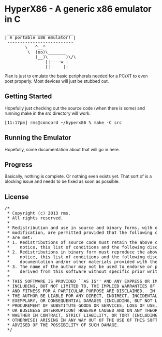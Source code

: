 # HyperX86 - A generic x86 emulator in C

<pre>
 __________________________
| A portable x86 emulator! |
 --------------------------
        \   ^__^
         \  (oo)\_______
            (__)\       )\/\
                ||----w |
                ||     ||
</pre>

Plan is just to emulate the basic peripherals needed for a PC/XT to even post properly. Most 
devices will just be stubbed out.

## Getting Started

Hopefully just checking out the source code (when there is some) and running make in the src
directory will work.

<pre>
[11:17pm] rms@concord ~/hyperx86 % make -C src 
</pre>

## Running the Emulator

Hopefully, some documentation about that will go in here.

## Progress

Basically, nothing is complete. Or nothing even exists yet. That sort of is a blocking issue
and needs to be fixed as soon as possible.

## License

<pre>
/*
 * Copyright (c) 2013 rms. <rms@velocitylimitless.org>
 * All rights reserved.
 *
 * Redistribution and use in source and binary forms, with or without
 * modification, are permitted provided that the following conditions
 * are met:
 * 1. Redistributions of source code must retain the above copyright
 *    notice, this list of conditions and the following disclaimer.
 * 2. Redistributions in binary form must reproduce the above copyright
 *    notice, this list of conditions and the following disclaimer in the
 *    documentation and/or other materials provided with the distribution.
 * 3. The name of the author may not be used to endorse or promote products
 *    derived from this software without specific prior written permission.
 *
 * THIS SOFTWARE IS PROVIDED ``AS IS'' AND ANY EXPRESS OR IMPLIED WARRANTIES,
 * INCLUDING, BUT NOT LIMITED TO, THE IMPLIED WARRANTIES OF MERCHANTABILITY
 * AND FITNESS FOR A PARTICULAR PURPOSE ARE DISCLAIMED.  IN NO EVENT SHALL
 * THE AUTHOR BE LIABLE FOR ANY DIRECT, INDIRECT, INCIDENTAL, SPECIAL,
 * EXEMPLARY, OR CONSEQUENTIAL DAMAGES (INCLUDING, BUT NOT LIMITED TO,
 * PROCUREMENT OF SUBSTITUTE GOODS OR SERVICES; LOSS OF USE, DATA, OR PROFITS;
 * OR BUSINESS INTERRUPTION) HOWEVER CAUSED AND ON ANY THEORY OF LIABILITY,
 * WHETHER IN CONTRACT, STRICT LIABILITY, OR TORT (INCLUDING NEGLIGENCE OR
 * OTHERWISE) ARISING IN ANY WAY OUT OF THE USE OF THIS SOFTWARE, EVEN IF
 * ADVISED OF THE POSSIBILITY OF SUCH DAMAGE.
 */
</pre>
